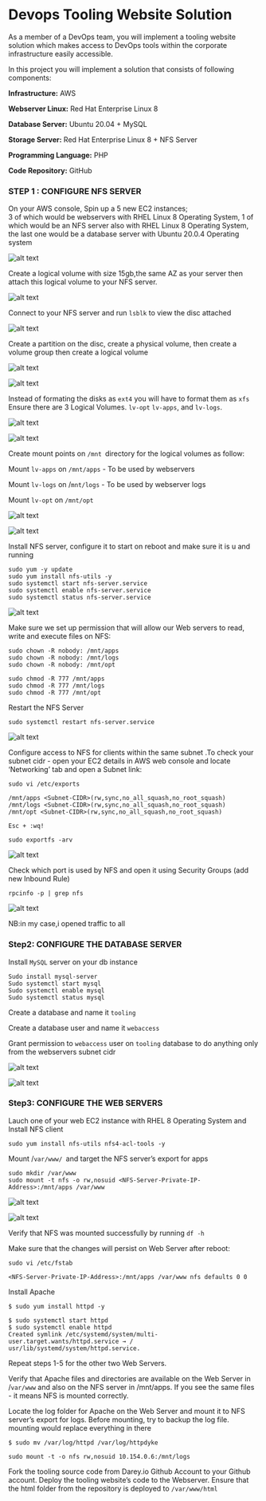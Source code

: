 # Devops Tooling Website Solution #
As a member of a DevOps team, you will implement a tooling website solution which makes access to DevOps tools within the corporate infrastructure easily accessible.

In this project you will implement a solution that consists of following components:

**Infrastructure:** AWS

**Webserver Linux:** Red Hat Enterprise Linux 8

**Database Server:** Ubuntu 20.04 + MySQL

**Storage Server:** Red Hat Enterprise Linux 8 + NFS Server

**Programming Language:** PHP

**Code Repository:** GitHub


### STEP 1 : CONFIGURE NFS SERVER ###

On your AWS console, Spin up a 5 new EC2 instances;  
3 of which would be webservers with RHEL Linux 8 Operating System,
1 of which would be an NFS server also with RHEL Linux 8 Operating System,
the last one would be a database server with Ubuntu 20.0.4 Operating system

	
![alt text](image1.jpg)

Create a logical volume with size 15gb,the same AZ as your server then attach this logical volume to your NFS server.

![alt text](image2.jpg)

Connect to your NFS server and run 
`lsblk` to view the disc  attached

![alt text](image3.jpg)

Create a partition  on the disc, create a physical  volume, then create a volume group then create a  logical volume

![alt text](image4.jpg)

![alt text](image5.jpg)

Instead of formating the disks as `ext4` you will have to format them as `xfs`
Ensure there are 3 Logical Volumes. `lv-opt` `lv-apps`, and `lv-logs`.

![alt text](image7.jpg)

![alt text](image6.jpg)


Create mount points on `/mnt `directory for the logical volumes as follow: 

Mount `lv-apps` on `/mnt/apps` - To be used by webservers 

Mount `lv-logs` on /`mnt/logs` - To be used by webserver logs 

Mount `lv-opt` on `/mnt/opt`


![alt text](image8.jpg)

![alt text](image9.jpg)


Install NFS server, configure it to start on reboot and make sure it is u and running

```
sudo yum -y update
sudo yum install nfs-utils -y
sudo systemctl start nfs-server.service
sudo systemctl enable nfs-server.service
sudo systemctl status nfs-server.service

```

![alt text](image10.jpg)

Make sure we set up permission that will allow our Web servers to read, write and execute files on NFS:

```
sudo chown -R nobody: /mnt/apps
sudo chown -R nobody: /mnt/logs
sudo chown -R nobody: /mnt/opt

sudo chmod -R 777 /mnt/apps
sudo chmod -R 777 /mnt/logs
sudo chmod -R 777 /mnt/opt

```

Restart the NFS Server
```
sudo systemctl restart nfs-server.service
```

![alt text](image11.jpg)


Configure access to NFS for clients within the same subnet .To check your subnet cidr - open your EC2 details in AWS web console and locate ‘Networking’ tab and open a Subnet link:

```
sudo vi /etc/exports

/mnt/apps <Subnet-CIDR>(rw,sync,no_all_squash,no_root_squash)
/mnt/logs <Subnet-CIDR>(rw,sync,no_all_squash,no_root_squash)
/mnt/opt <Subnet-CIDR>(rw,sync,no_all_squash,no_root_squash)

Esc + :wq!

sudo exportfs -arv
```
![alt text](image12.jpg)



Check which port is used by NFS and open it using Security Groups (add new Inbound Rule)

```
rpcinfo -p | grep nfs

```

![alt text](image13.jpg)

NB:in my case,i opened traffic to all


### Step2: CONFIGURE THE DATABASE SERVER ###

Install `MySQL` server on your db instance

```
Sudo install mysql-server
Sudo systemctl start mysql
Sudo systemctl enable mysql
Sudo systemctl status mysql
```

Create a database and name it `tooling`

Create a database user and name it `webaccess`

Grant permission to `webaccess` user on `tooling` database to do anything only from the webservers subnet cidr

![alt text](image14.jpg)

![alt text](image15.jpg)

### Step3: CONFIGURE THE WEB SERVERS ###
Lauch one of your web EC2 instance with RHEL 8 Operating System and Install NFS client

```
sudo yum install nfs-utils nfs4-acl-tools -y
```

Mount /`var/www/ `and target the NFS server’s export for apps

```
sudo mkdir /var/www
sudo mount -t nfs -o rw,nosuid <NFS-Server-Private-IP-Address>:/mnt/apps /var/www

```
![alt text](image16.jpg)

![alt text](image17.jpg)


Verify that NFS was mounted successfully by running
 `df -h`

  Make sure that the changes will persist on Web Server after reboot:

`sudo vi /etc/fstab`

`<NFS-Server-Private-IP-Address>:/mnt/apps /var/www nfs defaults 0 0`

Install Apache
```
$ sudo yum install httpd -y

$ sudo systemctl start httpd
$ sudo systemctl enable httpd
Created symlink /etc/systemd/system/multi-user.target.wants/httpd.service → /
usr/lib/systemd/system/httpd.service.
 ```
 Repeat steps 1-5 for the other two Web Servers.

Verify that Apache files and directories are available on the Web Server in /`var/www` and also on the NFS server in /mnt/apps. If you see the same files - it means NFS is mounted correctly.

Locate the log folder for Apache on the Web Server and mount it to NFS server’s export for logs.
Before mounting, try to backup the log file. mounting would replace everything in there 

```
$ sudo mv /var/log/httpd /var/log/httpdyke

```

```
sudo mount -t -o nfs rw,nosuid 10.154.0.6:/mnt/logs
```
Fork the tooling source code from Darey.io Github Account to your Github account. 
Deploy the tooling website’s code to the Webserver. Ensure that the html folder from the repository is deployed to `/var/www/html`



